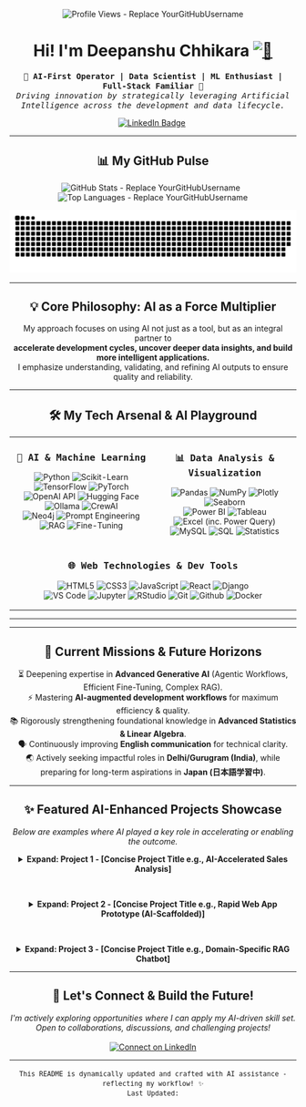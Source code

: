 <!-- *********************************************************************** -->
<!-- *                    Deepanshu Chhikara - GitHub README                 * -->
<!-- *         Final Consolidated Version - AI-First Operator Profile         * -->
<!-- *********************************************************************** -->
<!-- Profile Views Counter -->
<p align="center">
  <img src="https://komarev.com/ghpvc/?username=YourGitHubUsername&style=for-the-badge&color=blueviolet" alt="Profile Views - Replace YourGitHubUsername"/>
</p>

<!-- Title and Waving Hand -->
<h1 align="center">
  Hi! I'm Deepanshu Chhikara
  <a href="https://github.com/YourGitHubUsername">
    <img src="https://raw.githubusercontent.com/MartinHeinz/MartinHeinz/master/wave.gif" width="30px" alt="👋">
  </a>
</h1>

<!-- Tagline -->
<p align="center">
  <samp>
    <b>🤖 AI-First Operator | Data Scientist | ML Enthusiast | Full-Stack Familiar 🚀</b> <br />
    <i>Driving innovation by strategically leveraging Artificial Intelligence across the development and data lifecycle.</i>
  </samp>
</p>

<!-- Social & Contact Badges -->
<p align="center">
  <a href="[Your LinkedIn Profile URL Here - **Remember to replace this!**]" target="_blank"><img src="https://img.shields.io/badge/LinkedIn-Connect-0077B5?style=for-the-badge&logo=linkedin&logoColor=white" alt="LinkedIn Badge"></a> 
  <!-- Optional: <a href="mailto:[Your Email Address]" target="_blank"><img src="https://img.shields.io/badge/Email-Contact-D14836?style=for-the-badge&logo=gmail&logoColor=white" alt="Email Badge"></a>  -->
  <!-- Optional: <a href="[Your Portfolio Link]" target="_blank"><img src="https://img.shields.io/badge/Portfolio-Visit-blue?style=for-the-badge&logo=googlechrome&logoColor=white" alt="Portfolio Badge"></a> -->
</p>

---

<!-- GitHub Stats Section -->
<h2 align="center">📊 My GitHub Pulse</h2>
<p align="center">
  <!-- Replace 'YourGitHubUsername' with your actual GitHub username in BOTH URLs -->
  <img src="https://github-readme-stats.vercel.app/api?username=YourGitHubUsername&show_icons=true&theme=dracula&include_all_commits=true&count_private=true&hide_border=true&rank_icon=github&card_width=450" alt="GitHub Stats - Replace YourGitHubUsername" height="195px"/>  
  <img src="https://github-readme-stats.vercel.app/api/top-langs/?username=YourGitHubUsername&layout=compact&theme=dracula&hide_border=true&langs_count=10&card_width=380" alt="Top Languages - Replace YourGitHubUsername" height="195px"/>
  <!-- Note: Top Languages requires public code repos to populate. -->
</p>

<!-- GitHub Contribution Snake -->
<p align="center">
  <!-- Ensure the username in the source URL is correct or use your own generated snake -->
  <img src="https://raw.githubusercontent.com/platane/platane/output/github-contribution-grid-snake-dark.svg" alt="Contribution Snake">
</p>

---

<h2 align="center">💡 Core Philosophy: AI as a Force Multiplier</h2>
<p align="center">
  My approach focuses on using AI not just as a tool, but as an integral partner to <br/>
  <b>accelerate development cycles, uncover deeper data insights, and build more intelligent applications.</b> <br/>
  I emphasize understanding, validating, and refining AI outputs to ensure quality and reliability.
</p>

---

<h2 align="center">🛠️ My Tech Arsenal & AI Playground</h2>
<!-- Organized Skill Badges using Table for Layout -->
<table width="100%">
  <!-- Row 1: AI/ML & Data Analysis -->
  <tr>
    <td width="50%" align="center" valign="top">
      <h3><samp>🤖 AI & Machine Learning</samp></h3>
      <p align="center">
        <img src="https://img.shields.io/badge/Python-3776AB?style=for-the-badge&logo=python&logoColor=white" alt="Python"/>
        <img src="https://img.shields.io/badge/scikit--learn-%23F7931E.svg?style=for-the-badge&logo=scikit-learn&logoColor=white" alt="Scikit-Learn"/>
        <img src="https://img.shields.io/badge/TensorFlow-%23FF6F00.svg?style=for-the-badge&logo=TensorFlow&logoColor=white" alt="TensorFlow"/>
        <img src="https://img.shields.io/badge/PyTorch-%23EE4C2C.svg?style=for-the-badge&logo=PyTorch&logoColor=white" alt="PyTorch"/>
        <br/> <!-- Line break for better spacing -->
        <img src="https://img.shields.io/badge/OpenAI_API-412991?style=for-the-badge&logo=openai&logoColor=white" alt="OpenAI API"/>
        <img src="https://img.shields.io/badge/Hugging_Face-FFD21E?style=for-the-badge&logo=huggingface&logoColor=black" alt="Hugging Face"/>
        <img src="https://img.shields.io/badge/Ollama-lightgrey?style=for-the-badge" alt="Ollama"/>
        <img src="https://img.shields.io/badge/CrewAI-blue?style=for-the-badge" alt="CrewAI"/> <!-- Example Custom -->
        <br/> <!-- Line break for better spacing -->
        <img src="https://img.shields.io/badge/Neo4j-4581C3?style=for-the-badge&logo=neo4j&logoColor=white" alt="Neo4j"/>
        <img src="https://img.shields.io/badge/Prompt_Engineering-blueviolet?style=for-the-badge" alt="Prompt Engineering"/>
        <img src="https://img.shields.io/badge/RAG-orange?style=for-the-badge" alt="RAG"/>
        <img src="https://img.shields.io/badge/Fine--Tuning-darkgreen?style=for-the-badge" alt="Fine-Tuning"/>
      </p>
    </td>
    <td width="50%" align="center" valign="top">
      <h3><samp>📊 Data Analysis & Visualization</samp></h3>
      <p align="center">
        <img src="https://img.shields.io/badge/Pandas-%23150458.svg?style=for-the-badge&logo=pandas&logoColor=white" alt="Pandas"/>
        <img src="https://img.shields.io/badge/NumPy-%23013243.svg?style=for-the-badge&logo=numpy&logoColor=white" alt="NumPy"/>
        <img src="https://img.shields.io/badge/Plotly-%233F4F75.svg?style=for-the-badge&logo=plotly&logoColor=white" alt="Plotly"/>
        <img src="https://img.shields.io/badge/Seaborn-%233366FF?style=for-the-badge&logo=seaborn&logoColor=white" alt="Seaborn"/>
        <br/> <!-- Line break -->
        <img src="https://img.shields.io/badge/Microsoft_Power_BI-F2C811?style=for-the-badge&logo=powerbi&logoColor=black" alt="Power BI"/>
        <img src="https://img.shields.io/badge/Tableau-E97627?style=for-the-badge&logo=tableau&logoColor=white" alt="Tableau"/>
        <img src="https://img.shields.io/badge/Microsoft_Excel-217346?style=for-the-badge&logo=microsoft%20excel&logoColor=white" alt="Excel (inc. Power Query)"/>
        <br/> <!-- Line break -->
        <img src="https://img.shields.io/badge/MySQL-005C84?style=for-the-badge&logo=mysql&logoColor=white" alt="MySQL"/>
        <img src="https://img.shields.io/badge/SQL-lightgrey?style=for-the-badge&logo=sql" alt="SQL"/>
        <img src="https://img.shields.io/badge/Statistics-grey?style=for-the-badge" alt="Statistics"/>
      </p>
    </td>
  </tr>
  <!-- Row 2: Web Tech & Tools -->
  <tr>
    <td align="center" valign="top" colspan="2"> <!-- Span across both columns -->
       <h3><samp>🌐 Web Technologies & Dev Tools</samp></h3>
       <p align="center">
          <img src="https://img.shields.io/badge/HTML5-E34F26?style=for-the-badge&logo=html5&logoColor=white" alt="HTML5"/>
          <img src="https://img.shields.io/badge/CSS3-1572B6?style=for-the-badge&logo=css3&logoColor=white" alt="CSS3"/>
          <img src="https://img.shields.io/badge/JavaScript-F7DF1E?style=for-the-badge&logo=javascript&logoColor=black" alt="JavaScript"/>
          <img src="https://img.shields.io/badge/React-20232A?style=for-the-badge&logo=react&logoColor=61DAFB" alt="React"/>
          <img src="https://img.shields.io/badge/Django-092E20?style=for-the-badge&logo=django&logoColor=white" alt="Django"/>
          <br/> <!-- Line break -->
          <img src="https://img.shields.io/badge/Visual_Studio_Code-0078D4?style=for-the-badge&logo=visual%20studio%20code&logoColor=white" alt="VS Code"/>
          <img src="https://img.shields.io/badge/Jupyter-F37626.svg?style=for-the-badge&logo=Jupyter&logoColor=white" alt="Jupyter"/>
          <img src="https://img.shields.io/badge/RStudio-75AADB?style=for-the-badge&logo=rstudio&logoColor=white" alt="RStudio"/> <!-- Assuming usage from earlier notes -->
          <img src="https://img.shields.io/badge/GIT-E44C30?style=for-the-badge&logo=git&logoColor=white" alt="Git"/>
          <img src="https://img.shields.io/badge/GitHub-100000?style=for-the-badge&logo=github&logoColor=white" alt="Github"/>
          <img src="https://img.shields.io/badge/Docker-2CA5E0?style=for-the-badge&logo=docker&logoColor=white" alt="Docker"/>
       </p>
    </td>
  </tr>
</table>

---

<!-- Optional: WakaTime/Activity Graph (Uncomment if setup) -->
<!--
<h2 align="center">🕒 My Coding Activity / ⚡ Recent Activity</h2>
<p align="center">
  <img src="https://github-readme-stats.vercel.app/api/wakatime?username=YourWakaTimeUsername&theme=dracula&layout=compact&hide_border=true" alt="WakaTime Stats"/>
  <img src="https://github-readme-activity-graph.vercel.app/graph?username=YourGitHubUsername&theme=react-dark&hide_border=true&area=true" alt="Activity Graph"/>
</p>
-->

---

<h2 align="center">🎯 Current Missions & Future Horizons</h2>

<p align="center">
  ⏳ Deepening expertise in <b>Advanced Generative AI</b> (Agentic Workflows, Efficient Fine-Tuning, Complex RAG). <br/>
  ⚡ Mastering <b>AI-augmented development workflows</b> for maximum efficiency & quality. <br/>
  📚 Rigorously strengthening foundational knowledge in <b>Advanced Statistics & Linear Algebra</b>. <br/>
  🗣️ Continuously improving <strong>English communication</strong> for technical clarity. <br/>
  🌏 Actively seeking impactful roles in <b>Delhi/Gurugram (India)</b>, while preparing for long-term aspirations in <b>Japan (日本語学習中)</b>.
</p>

---

<h2 align="center">✨ Featured AI-Enhanced Projects Showcase</h2>
<p align="center"><i>Below are examples where AI played a key role in accelerating or enabling the outcome.</i></p>

<!-- Project 1 -->
<details align="center">
  <summary><b>Expand: Project 1 - [Concise Project Title e.g., AI-Accelerated Sales Analysis]</b></summary>
  <br/>
  <b>Description:</b> <em>(Provide a clear, brief description of the project and its goal. E.g., "Analyzed sales data to identify key trends and built an interactive Power BI dashboard.")</em>
  <br/><br/>
  <b>⚡ Key AI Integration:</b> <em>(Specifically mention how AI helped. E.g., "Utilized Python scripts (co-developed with AI assistance via Copilot/ChatGPT) for complex data cleaning and transformation. Leveraged AI for generating initial visualization ideas and DAX suggestions in Power BI.")</em>
  <br/><br/>
  <b>Tech Stack:</b> <code>Python (Pandas)</code>, <code>Power BI</code>, <code>SQL</code>, <code>AI Coding Assistants</code>
  <br/><br/>
  <!-- Replace # with actual links -->
  <a href="#" target="_blank"><img src="https://img.shields.io/badge/View_Code-100000?style=for-the-badge&logo=github&logoColor=white" alt="View Code on GitHub"></a> 
  <a href="#" target="_blank"><img src="https://img.shields.io/badge/Live_Demo/Report-43B581?style=for-the-badge&logo=googlechrome&logoColor=white" alt="Live Demo or Report Link"></a>
  <br/>
</details>

<br/> <!-- Spacer -->

<!-- Project 2 -->
<details align="center">
  <summary><b>Expand: Project 2 - [Concise Project Title e.g., Rapid Web App Prototype (AI-Scaffolded)]</b></summary>
  <br/>
  <b>Description:</b> <em>(E.g., "Developed a functional prototype for a [Service Type] web application to demonstrate core features.")</em>
  <br/><br/>
  <b>⚡ Key AI Integration:</b> <em>(E.g., "Leveraged AI tools (e.g., Copilot, v0.dev) extensively to generate foundational React components and Django backend boilerplate (models, views, basic APIs), significantly speeding up initial development.")</em>
  <br/><br/>
  <b>Tech Stack:</b> <code>React</code>, <code>Django</code>, <code>HTML/CSS</code>, <code>AI Code Generators</code>
  <br/><br/>
  <!-- Replace # with actual links -->
  <a href="#" target="_blank"><img src="https://img.shields.io/badge/View_Code-100000?style=for-the-badge&logo=github&logoColor=white" alt="View Code on GitHub"></a> 
  <a href="#" target="_blank"><img src="https://img.shields.io/badge/Live_Demo-43B581?style=for-the-badge&logo=googlechrome&logoColor=white" alt="Live Demo Link"></a>
  <br/>
</details>

<br/> <!-- Spacer -->

<!-- Project 3 -->
<details align="center">
  <summary><b>Expand: Project 3 - [Concise Project Title e.g., Domain-Specific RAG Chatbot]</b></summary>
  <br/>
  <b>Description:</b> <em>(E.g., "Built a Question-Answering system specialized for [Your Domain] using Retrieval-Augmented Generation.")</em>
  <br/><br/>
  <b>⚡ Key AI Integration:</b> <em>(E.g., "Implemented a RAG pipeline using Ollama with local models and [Vector DB]. Focused on prompt engineering for accurate context retrieval and coherent answer generation based on custom documents.")</em>
  <br/><br/>
  <b>Tech Stack:</b> <code>Python</code>, <code>Ollama</code>, <code>LangChain/LlamaIndex</code>, <code>Vector DB</code>
  <br/><br/>
  <!-- Replace # with actual links -->
  <a href="#" target="_blank"><img src="https://img.shields.io/badge/View_Code-100000?style=for-the-badge&logo=github&logoColor=white" alt="View Code on GitHub"></a> 
  <a href="#" target="_blank"><img src="https://img.shields.io/badge/Blog_Post/Details-lightgrey?style=for-the-badge&logo=medium&logoColor=black" alt="Blog Post or Details Link"></a>
  <br/>
</details>

---

<h2 align="center">🤝 Let's Connect & Build the Future!</h2>

<p align="center">
  <i>I'm actively exploring opportunities where I can apply my AI-driven skill set. <br/> Open to collaborations, discussions, and challenging projects!</i> <br/><br/>
  <a href="https://www.linkedin.com/in/deepanshu-chhikara-281a94359/" target="_blank"><img src="https://img.shields.io/badge/LinkedIn-Let's_Connect!-0077B5?style=for-the-badge&logo=linkedin&logoColor=white" alt="Connect on LinkedIn"></a>
</p>

---

<!-- Footer -->
<p align="center">
  <samp>
    <small>
      This README is dynamically updated and crafted with AI assistance - reflecting my workflow! ✨ <br/>
      Last Updated: <!-- You can manually update this or use a GitHub Action -->
    </small>
  </samp>
</p>
